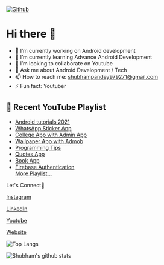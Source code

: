 
[![Github](https://img.shields.io/github/followers/1902shubh?label=Follow&style=social)](https://github.com/1902shubh)

# Hi there 👋

<!--
**1902shubh/1902shubh** is a ✨ _special_ ✨ repository because its `README.md` (this file) appears on your GitHub profile.

-->

- 🔭 I’m currently working on Android development
- 🌱 I’m currently learning Advance Android Development
- 👯 I’m looking to collaborate on Youtube 
- 💬 Ask me about Android Development / Tech 
- 📫 How to reach me: shubhampandey979271@gmail.com
- ⚡ Fun fact: Youtuber

 ## :movie_camera: Recent YouTube Playlist
 - [Android tutorials 2021](https://www.youtube.com/watch?v=y7YINW2mGxw&list=PL6Rs84MkNq7l4Zc1nQWET9-BFSc7Mnwqb)
 - [WhatsApp Sticker App](https://www.youtube.com/watch?v=dim8m_v1ogM)
 - [College App with Admin App](https://www.youtube.com/watch?v=Ui__yxgrRwQ&list=PL6Rs84MkNq7kjE71tV3iDQdqO7fspmoNN)
 - [Wallpaper App with Admob](https://www.youtube.com/watch?v=9m_yrGeWXbE&list=PL6Rs84MkNq7kDI9aKVqJUctHrOvKH3ptc)
 - [Programming Tips](https://www.youtube.com/watch?v=CsOnqUf37wE&list=PL6Rs84MkNq7mha_nivzq766HLtz4X2W5I)
 - [Quotes App](https://www.youtube.com/watch?v=v9AayYoJTMk&list=PL6Rs84MkNq7kj-tXn9XrJYnQnVSOojkaL)
 - [Book App](https://www.youtube.com/watch?v=fxG8wI_yWb8&list=PL6Rs84MkNq7nEhFCy7XfT7XbmA5_KTqeR)
 - [Firebase Authentication](https://www.youtube.com/watch?v=BsfzDUOx958) <br/>
 [More Playlist...](https://www.youtube.com/c/PapayaCoders/playlists)

Let's Connect📌

[Instagram](https://www.instagram.com/1902shubh/)

[LinkedIn](https://www.linkedin.com/in/1902shubh/)

[Youtube](https://www.youtube.com/papayacoders) 

[Website](https://papayacoders.in/)

![Top Langs](https://github-readme-stats.vercel.app/api/top-langs/?username=1902shubh&theme=tokyonight)

![Shubham's github stats](https://github-readme-stats.vercel.app/api?username=1902shubh&show_icons=true&theme=tokyonight)
